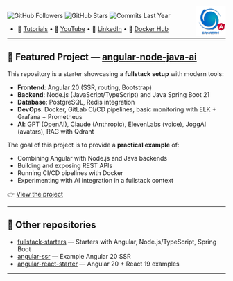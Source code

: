 <img src="./ui/ganatan-about-github.png" align="right" width="70" height="70" alt="logo ganatan">

![GitHub Followers](https://img.shields.io/badge/Followers-444-blue?style=flat-square&logo=github)
![GitHub Stars](https://img.shields.io/badge/★%20Stars-1.6k-blue?style=flat-square&logo=github)
![Commits Last Year](https://img.shields.io/badge/Commits-1922-blue?style=flat-square&logo=git)

- 📘 [Tutorials](https://www.ganatan.com/en/tutorials) • 🎥 [YouTube](https://www.youtube.com/@ganatan) • 💼 [LinkedIn](https://www.linkedin.com/in/dannyganatan) • 🐳 [Docker Hub](https://hub.docker.com/u/ganatan)  

---

## 🚀 Featured Project — [angular-node-java-ai](https://github.com/ganatan/angular-node-java-ai)

This repository is a starter showcasing a **fullstack setup** with modern tools:  
- **Frontend**: Angular 20 (SSR, routing, Bootstrap)  
- **Backend**: Node.js (JavaScript/TypeScript) and Java Spring Boot 21  
- **Database**: PostgreSQL, Redis integration  
- **DevOps**: Docker, GitLab CI/CD pipelines, basic monitoring with ELK + Grafana + Prometheus  
- **AI**: GPT (OpenAI), Claude (Anthropic), ElevenLabs (voice), JoggAI (avatars), RAG with Qdrant  

The goal of this project is to provide a **practical example** of:  
- Combining Angular with Node.js and Java backends  
- Building and exposing REST APIs  
- Running CI/CD pipelines with Docker  
- Experimenting with AI integration in a fullstack context  

👉 [View the project](https://github.com/ganatan/angular-node-java-ai)

---

## 📂 Other repositories

- [fullstack-starters](https://github.com/ganatan/fullstack-starters) — Starters with Angular, Node.js/TypeScript, Spring Boot  
- [angular-ssr](https://github.com/ganatan/angular-ssr) — Example Angular 20 SSR  
- [angular-react-starter](https://github.com/ganatan/angular-react-starter) — Angular 20 + React 19 examples  

---
